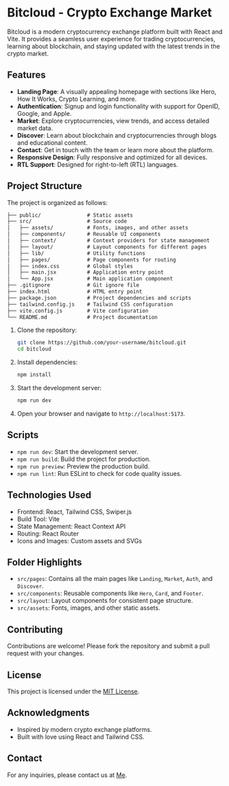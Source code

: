 # Bitcloud - Crypto Exchange Market

Bitcloud is a modern cryptocurrency exchange platform built with React and Vite. It provides a seamless user experience for trading cryptocurrencies, learning about blockchain, and staying updated with the latest trends in the crypto market.

## Features

- **Landing Page**: A visually appealing homepage with sections like Hero, How It Works, Crypto Learning, and more.
- **Authentication**: Signup and login functionality with support for OpenID, Google, and Apple.
- **Market**: Explore cryptocurrencies, view trends, and access detailed market data.
- **Discover**: Learn about blockchain and cryptocurrencies through blogs and educational content.
- **Contact**: Get in touch with the team or learn more about the platform.
- **Responsive Design**: Fully responsive and optimized for all devices.
- **RTL Support**: Designed for right-to-left (RTL) languages.

## Project Structure

The project is organized as follows:

```markdown
├── public/               # Static assets
├── src/                  # Source code
│   ├── assets/           # Fonts, images, and other assets
│   ├── components/       # Reusable UI components
│   ├── context/          # Context providers for state management
│   ├── layout/           # Layout components for different pages
│   ├── lib/              # Utility functions
│   ├── pages/            # Page components for routing
│   ├── index.css         # Global styles
│   ├── main.jsx          # Application entry point
│   └── App.jsx           # Main application component
├── .gitignore            # Git ignore file
├── index.html            # HTML entry point
├── package.json          # Project dependencies and scripts
├── tailwind.config.js    # Tailwind CSS configuration
├── vite.config.js        # Vite configuration
└── README.md             # Project documentation
```

1. Clone the repository:

   ```bash
   git clone https://github.com/your-username/bitcloud.git
   cd bitcloud
   ```

2. Install dependencies:

   ```bash
   npm install
   ```

3. Start the development server:

   ```bash
   npm run dev
   ```

4. Open your browser and navigate to `http://localhost:5173`.

## Scripts

- `npm run dev`: Start the development server.
- `npm run build`: Build the project for production.
- `npm run preview`: Preview the production build.
- `npm run lint`: Run ESLint to check for code quality issues.

## Technologies Used

- Frontend: React, Tailwind CSS, Swiper.js
- Build Tool: Vite
- State Management: React Context API
- Routing: React Router
- Icons and Images: Custom assets and SVGs

## Folder Highlights

- `src/pages`: Contains all the main pages like `Landing`, `Market`, `Auth`, and `Discover`.
- `src/components`: Reusable components like `Hero`, `Card`, and `Footer`.
- `src/layout`: Layout components for consistent page structure.
- `src/assets`: Fonts, images, and other static assets.

## Contributing

Contributions are welcome! Please fork the repository and submit a pull request with your changes.

## License

This project is licensed under the [MIT License]().

## Acknowledgments

- Inspired by modern crypto exchange platforms.
- Built with love using React and Tailwind CSS.

## Contact

For any inquiries, please contact us at [Me](fwad40901@gmail.com).
